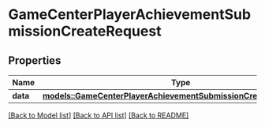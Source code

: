# GameCenterPlayerAchievementSubmissionCreateRequest

## Properties

Name | Type | Description | Notes
------------ | ------------- | ------------- | -------------
**data** | [**models::GameCenterPlayerAchievementSubmissionCreateRequestData**](GameCenterPlayerAchievementSubmissionCreateRequest_data.md) |  | 

[[Back to Model list]](../README.md#documentation-for-models) [[Back to API list]](../README.md#documentation-for-api-endpoints) [[Back to README]](../README.md)


